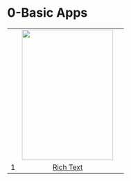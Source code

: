 # 0-Basic Apps
<body>
  
   <table>
   <tr>
   <td width="1"></td>
    <td><img src="https://github.com/sajjadrahman56/Flutter-Showcase/assets/67529599/3ab90cb4-99cc-41c9-92f4-62f919b09cde" width="210" height="300"></td>
    <td width="1"></td> 
   </tr>
   <tr>
      <td width="1">1</td>
      <td align='center'><a href="https://www.google.com">Rich Text</a></td>
      <td width="1"></td> 
   </tr>
     
</table>
</body>
